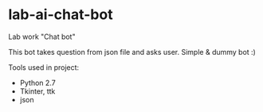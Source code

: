 # lab-ai-chat-bot
Lab work "Chat bot"

This bot takes question from json file and asks user. Simple & dummy bot :)

Tools used in project:
- Python 2.7
- Tkinter, ttk
- json
